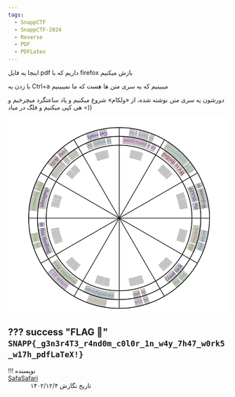 ```yaml
---
tags:
  - SnappCTF
  - SnappCTF-2024
  - Reverse
  - PDF
  - PDFLatex
---
```


اینجا یه فایل pdf داریم که با firefox بازش میکنیم

با زدن یه Ctrl+a میبینیم که یه سری متن ها هست که ما نمیبینیم

دورشون یه سری متن نوشته شده، از «ولکام» شروع میکنیم و پاد ساعتگرد میچرخیم و هی کپی میکنیم و فلگ در میاد =))

![Snapp-Report](snapp-report.png)

??? success "FLAG :triangular_flag_on_post:"
    <div dir="ltr">`SNAPP{_g3n3r4T3_r4nd0m_c0l0r_1n_w4y_7h47_w0rk5_w17h_pdfLaTeX!}`</div>
---
!!! نویسنده
    [SafaSafari](https://twitter.com/SafaSafari3)$~~~~~~~~~~~~~~~~~~~~~~~~~~~~~~~~~~~~~~~~~~~~~~~~~~~~~~~~~~~~~~~~~~~~~~~~~~~~~~~~~~~~~~~~~~~~~~~~~~~~~~~~~~~~~~~~~~~~~~~~~~~$تاریخ نگارش ۱۴۰۲/۱۲/۴